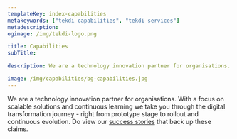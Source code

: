 ```yaml
---
templateKey: index-capabilities
metakeywords: ["tekdi capabilities", "tekdi services"]
metadescription:
ogimage: /img/tekdi-logo.png

title: Capabilities
subTitle: 

description: We are a technology innovation partner for organisations. With a focus on scalable solutions and continuous learning we take you through the digital transformation journey - right from prototype stage to rollout and continuous evolution. Do view our [success stories](case-studies) that back up these claims.

image: /img/capabilities/bg-capabilities.jpg
---
```

We are a technology innovation partner for organisations. With a focus on scalable solutions and continuous learning we take you through the digital transformation journey - right from prototype stage to rollout and continuous evolution. Do view our [success stories](case-studies) that back up these claims.